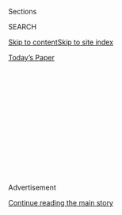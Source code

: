 <div id="app">

<div>

<div>

<div>

<div class="NYTAppHideMasthead css-1q2w90k e1suatyy0">

<div class="section css-ui9rw0 e1suatyy2">

<div class="css-eph4ug er09x8g0">

<div class="css-6n7j50">

</div>

<span class="css-1dv1kvn">Sections</span>

<div class="css-10488qs">

<span class="css-1dv1kvn">SEARCH</span>

</div>

[Skip to content](#site-content)[Skip to site
index](#site-index)

</div>

<div class="css-10698na e1huz5gh0">

</div>

</div>

<div id="masthead-bar-one" class="section hasLinks css-15hmgas e1csuq9d3">

<div class="css-uqyvli e1csuq9d0">

</div>

<div class="css-1uqjmks e1csuq9d1">

</div>

<div class="css-9e9ivx">

[](https://myaccount.nytimes3xbfgragh.onion/auth/login?response_type=cookie&client_id=vi)

</div>

<div class="css-1bvtpon e1csuq9d2">

[Today’s
Paper](https://www.nytimes3xbfgragh.onion/section/todayspaper)

</div>

</div>

</div>

</div>

<div data-aria-hidden="false">

<div id="site-content" data-role="main">

<div>

<div class="css-1aor85t" style="opacity:0.000000001;z-index:-1;visibility:hidden">

<div class="css-1hqnpie">

<div class="css-epjblv">

<span class="css-100wwgy">Behind the Scenes in Paris With Joseph
Altuzarra</span>

</div>

<div class="css-k008qs">

<div class="css-o5pzib">

<span class="css-18z7m18"></span>

<div>

</div>

</div>

<span class="css-1n6z4y">https://nyti.ms/2yFkSCD</span>

<div class="css-1705lsu">

<div class="css-4xjgmj">

<div class="css-4skfbu" data-role="toolbar" data-aria-label="Social Media Share buttons, Save button, and Comments Panel with current comment count" data-testid="share-tools">

  - 
  - 
  - 
  - 
    
    <div class="css-6n7j50">
    
    </div>

  - 

</div>

</div>

</div>

</div>

</div>

</div>

<div class="css-13pd83m">

</div>

<div id="top-wrapper" class="css-1sy8kpn">

<div id="top-slug" class="css-l9onyx">

Advertisement

</div>

[Continue reading the main
story](#after-top)

<div class="ad top-wrapper" style="text-align:center;height:100%;display:block;min-height:250px">

<div id="top" class="place-ad" data-position="top" data-size-key="top">

</div>

</div>

<div id="after-top">

</div>

</div>

<div id="sponsor-wrapper" class="css-1hyfx7x">

<div id="sponsor-slug" class="css-19vbshk">

Supported by

</div>

[Continue reading the main
story](#after-sponsor)

<div id="sponsor" class="ad sponsor-wrapper" style="text-align:center;height:100%;display:block">

</div>

<div id="after-sponsor">

</div>

</div>

<div class="css-1vkm6nb ehdk2mb0">

# Behind the Scenes in Paris With Joseph Altuzarra

</div>

<div class="sizeMedium layoutHorizontal css-134dzg0 ejvbdkh1">

[](https://www.nytimes3xbfgragh.onion/slideshow/2017/10/02/t-magazine/fashion/joseph-altuzarra-gets-ready-for-his-show.html)

<div class="css-5nx6oe">

## Joseph Altuzarra Gets Ready for His Show

<div class="css-1xhl2m">

20 Photos

View Slide Show
<span class="css-t4350i">›</span>

</div>

</div>

<div class="css-79elbk">

<div class="css-hyytny">

</div>

![](https://static01.graylady3jvrrxbe.onion/images/2017/10/02/t-magazine/fashion/Altuzarra-slide-NHE9/Altuzarra-slide-NHE9-articleLarge.jpg?quality=75&auto=webp&disable=upscale)

</div>

<div class="css-17ai7jg e15qwgfe0">

<span class="css-1l9o2ey e13ogyst0">Thibault Montamat</span>

</div>

</div>

<div class="css-xt80pu e12qa4dv0">

<div class="css-18e8msd">

<div class="css-vp77d3 epjyd6m0">

<div class="css-1baulvz">

By <span class="css-1baulvz last-byline" itemprop="name">Laura
Neilson</span>

</div>

</div>

  - Oct. 2,
    2017

  - 
    
    <div class="css-4xjgmj">
    
    <div class="css-d8bdto" data-role="toolbar" data-aria-label="Social Media Share buttons, Save button, and Comments Panel with current comment count" data-testid="share-tools">
    
      - 
      - 
      - 
      - 
        
        <div class="css-6n7j50">
        
        </div>
    
      - 
    
    </div>
    
    </div>

</div>

</div>

<div class="section meteredContent css-1r7ky0e" name="articleBody" itemprop="articleBody">

<div class="css-1fanzo5 StoryBodyCompanionColumn">

<div class="css-53u6y8">

It was a little past 9 a.m. on a Tuesday outside the Lycée Janson de
Sailly, a school in the 16th Arrondissement in Paris. Most of the young
teenage students had already filed into the building as one latecomer
strode down the block. Dressed in a light jacket, hooded sweatshirt,
jeans and a backpack slung over one shoulder, the designer Joseph
Altuzarra could have easily passed for another student.

Smiling and speaking mostly French as he approached, Altuzarra was also
going to the school, but not for any curricular reasons: On Saturday,
the New York-based designer was set to present his first runway show in
Paris there. He was meeting with his production team to assess the site
and discuss various logistics: seating, choreography, which rooms would
transform into “backstage” preparation areas for the models.

Though several notable American brands have jumped the New York Fashion
Week calendar in favor of presenting in Paris, mostly for business
reasons, Altuzarra’s decision was more personal: Born and raised in
Paris, where he lived until his college years, the designer said the
move was inevitable. He plans to show there for the foreseeable future.

“It was a conflation of a lot of different conversations about our
brand: Paris and the optimism I was feeling here, and where my business
was going, and also my family,” Altuzarra said. “All of those things
came to a head about nine months ago — that’s when we started thinking
more seriously about it.” Logistically, the establishment of a
Paris-based office and showroom earlier this year also made the shift
possible — “We didn’t want to do it unless we had all the components in
place,” he said — as did the encouragement and support of the French
luxury group Kering, which acquired a minority stake in the label in
2013. It could have been more dramatic to hold off for his brand’s 10th
anniversary next year but, Altuzarra shrugged, the current timing felt
right.

</div>

</div>

<div class="css-1fanzo5 StoryBodyCompanionColumn">

<div class="css-53u6y8">

It was now Thursday morning at the Altuzarra offices off the
Champs-Élysées. The designer, working from his new showroom there,
projected a focused calm, yet there was a sense of urgency in the air.
The show was two days away, and the casting and order of looks was only
finalized the night before. His father, Philippe Altuzarra, was seated
at a table, looking on as Altuzarra and the stylist Vanessa Traina
discussed one of the show’s final looks, a shimmering gold-sequined gown
with an elaborately beaded bustier. The collection was drawing on
artisanal handicrafts from around the globe, and man’s relationship to
nature, with the animated film “Princess Mononoke*”* and Charles
Freger’s “Wilder Mann,” a photography book of ancient agricultural
rites, serving as early inspiration points. “We wanted it to feel quite
multicultural. That’s a really big brand pillar,” said Altuzarra,
holding up a vest adorned with a row of Spanish-style pompoms.

Saturday morning back at the Lycée Janson de Sailly, workers were
setting up lights around the courtyard’s perimeter, while Altuzarra and
a small team were there with two models to shoot some looks from the
collection with the photographer Charles Freger. “I’d been a fan of his
work for a while — and then of course there was the inspiration for this
season. We reached out when we knew we’d be in Paris, and he was up for
it,” Altuzarra said, observing the shoot. The show was eight hours away,
and there was still much to do, but for the moment, he was relaxed and
smiling again, perhaps because despite talk of rain, the skies looked
clear for the night.

By evening, Altuzarra was buzzing around the upstairs dressing area,
which was teeming with models, makeup and hair artists, dressers and
photographers. Kering’s C.E.O., François-Henri Pinault, and his wife,
the actress Salma Hayek, arrived to wish him luck. They chatted, but
only briefly, as the show was about to start. In 12 minutes, it would
all be over. “Enjoy it. Enjoy it, because it’s a beautiful moment,”
Hayek said before leaving.

</div>

</div>

</div>

<div>

</div>

<div>

</div>

<div>

</div>

<div>

<div id="bottom-wrapper" class="css-1ede5it">

<div id="bottom-slug" class="css-l9onyx">

Advertisement

</div>

[Continue reading the main
story](#after-bottom)

<div id="bottom" class="ad bottom-wrapper" style="text-align:center;height:100%;display:block;min-height:90px">

</div>

<div id="after-bottom">

</div>

</div>

</div>

</div>

</div>

## Site Index

<div>

</div>

## Site Information Navigation

  - [© <span>2020</span> <span>The New York Times
    Company</span>](https://help.nytimes3xbfgragh.onion/hc/en-us/articles/115014792127-Copyright-notice)

<!-- end list -->

  - [NYTCo](https://www.nytco.com/)
  - [Contact
    Us](https://help.nytimes3xbfgragh.onion/hc/en-us/articles/115015385887-Contact-Us)
  - [Work with us](https://www.nytco.com/careers/)
  - [Advertise](https://nytmediakit.com/)
  - [T Brand Studio](http://www.tbrandstudio.com/)
  - [Your Ad
    Choices](https://www.nytimes3xbfgragh.onion/privacy/cookie-policy#how-do-i-manage-trackers)
  - [Privacy](https://www.nytimes3xbfgragh.onion/privacy)
  - [Terms of
    Service](https://help.nytimes3xbfgragh.onion/hc/en-us/articles/115014893428-Terms-of-service)
  - [Terms of
    Sale](https://help.nytimes3xbfgragh.onion/hc/en-us/articles/115014893968-Terms-of-sale)
  - [Site
    Map](https://spiderbites.nytimes3xbfgragh.onion)
  - [Help](https://help.nytimes3xbfgragh.onion/hc/en-us)
  - [Subscriptions](https://www.nytimes3xbfgragh.onion/subscription?campaignId=37WXW)

</div>

</div>

</div>

</div>
